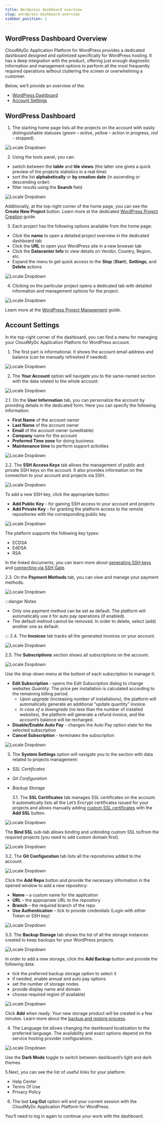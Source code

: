 ```yaml
---
title: Wordpress dashboard overview
slug: wordpress-dashboard-overview
sidebar_position: 1
---
```


## WordPress Dashboard Overview

CloudMyDc Application Platform for WordPress provides a dedicated dashboard designed and optimized specifically for WordPress hosting. It has a deep integration with the product, offering just enough diagnostic information and management options to perform all the most frequently required operations without cluttering the screen or overwhelming a customer.

Below, we’ll provide an overview of the:

- [WordPress Dashboard](/docs/Wordpress%20as%20a%20Service/WordPress%20Dashboard/WordPress%20Dashboard%20Overview#wordpress-dashboard)
- [Account Settings](/docs/Wordpress%20as%20a%20Service/WordPress%20Dashboard/WordPress%20Dashboard%20Overview#account-settings)

## WordPress Dashboard

1. The starting home page lists all the projects on the account with easily distinguishable statuses (_green – active_, _yellow_ – action in progress, _red_ - stopped).

<div style={{
    display:'flex',
    justifyContent: 'center',
    margin: '0 0 1rem 0'
}}>

![Locale Dropdown](./img/WordPressDashboardOverview/01-wordpress-user-dashboard.png)

</div>

2. Using the tools panel, you can:

- switch between the **table** and **tile views** (the latter one gives a quick preview of the projects statistics in a real time)
- sort the list **alphabetically** or **by creation date** (in ascending or descending order)
- filter results using the **Search** field

<div style={{
    display:'flex',
    justifyContent: 'center',
    margin: '0 0 1rem 0'
}}>

![Locale Dropdown](./img/WordPressDashboardOverview/02-dashboard-tool-panel.png)

</div>

Additionally, at the top-right corner of the home page, you can see the **Create New Project** button. Learn more at the dedicated [WordPress Project Creation](/docs/Wordpress%20as%20a%20Service/WordPress%20Dashboard/WordPress%20Project%20Installation) guide.

3. Each project has the following options available from the home page:

- Click the **name** to open a detailed project overview in the dedicated dashboard tab
- Click the **URL** to open your WordPress site in a new browser tab
- Click the **Datacenter Info** to view details on Vendor, Country, Region, etc.
- Expand the menu to get quick access to the **Stop** (**Start**), **Settings**, and **Delete** actions

<div style={{
    display:'flex',
    justifyContent: 'center',
    margin: '0 0 1rem 0'
}}>

![Locale Dropdown](./img/WordPressDashboardOverview/03-project-actions.png)

</div>

4. Clicking on the particular project opens a dedicated tab with detailed information and management options for the project.

<div style={{
    display:'flex',
    justifyContent: 'center',
    margin: '0 0 1rem 0'
}}>

![Locale Dropdown](./img/WordPressDashboardOverview/04-project-management.png)

</div>

Learn more at the [WordPress Project Management](/docs/Wordpress%20as%20a%20Service/WordPress%20Dashboard/WordPress%20Project%20Management) guide.

## Account Settings

In the top-right corner of the dashboard, you can find a menu for managing your CloudMyDc Application Platform for WordPress account.

1. The first part is informational. It shows the account email address and balance (can be manually refreshed if needed).

<div style={{
    display:'flex',
    justifyContent: 'center',
    margin: '0 0 1rem 0'
}}>

![Locale Dropdown](./img/WordPressDashboardOverview/05-user-account-settings.png)

</div>

2. The **Your Account** option will navigate you to the same-named section with the data related to the whole account:

<div style={{
    display:'flex',
    justifyContent: 'center',
    margin: '0 0 1rem 0'
}}>

![Locale Dropdown](./img/WordPressDashboardOverview/06-your-account-settings.png)

</div>

2.1. On the **User Information** tab, you can personalize the account by providing details in the dedicated form. Here you can specify the following information:

- **First Name** of the account owner
- **Last Name** of the account owner
- **Email** of the account owner (uneditable)
- **Company** name for the account
- **Preferred Time zone** for doing business
- **Maintenance time** to perform support activities

<div style={{
    display:'flex',
    justifyContent: 'center',
    margin: '0 0 1rem 0'
}}>

![Locale Dropdown](./img/WordPressDashboardOverview/07-account-user-information.png)

</div>

2.2. The **SSH Access Keys** tab allows the management of public and private SSH keys on the account. It also provides information on the connection to your account and projects via SSH.

<div style={{
    display:'flex',
    justifyContent: 'center',
    margin: '0 0 1rem 0'
}}>

![Locale Dropdown](./img/WordPressDashboardOverview/08-account-ssh-keys.png)

</div>

To add a new SSH key, click the appropriate button:

- **Add Public Key** - for gaining SSH access to your account and projects
- **Add Private Key** - for granting the platform access to the remote repositories with the corresponding public key

<div style={{
    display:'flex',
    justifyContent: 'center',
    margin: '0 0 1rem 0'
}}>

![Locale Dropdown](./img/WordPressDashboardOverview/09-add-ssh-key.png)

</div>

The platform supports the following key types:

- ECDSA
- EdDSA
- RSA

In the linked documents, you can learn more about [generating SSH keys](http://localhost:3000/docs/deployment-tools/ssh/generate-ssh-key) and [connecting via SSH Gate](/docs/deployment-tools/ssh/ssh-access/ssh-gate).

2.3. On the **Payment Methods** tab, you can view and manage your payment methods.

<div style={{
    display:'flex',
    justifyContent: 'center',
    margin: '0 0 1rem 0'
}}>

![Locale Dropdown](./img/WordPressDashboardOverview/10-add-payment-method.png)

</div>

:::danger Notes

- Only one payment method can be set as default. The platform will automatically use it for auto pay operations (if enabled).
- The default method cannot be removed. In order to delete, select (add) another one as default.

:::
2.4. The **Invoices** tab tracks all the generated invoices on your account.

<div style={{
    display:'flex',
    justifyContent: 'center',
    margin: '0 0 1rem 0'
}}>

![Locale Dropdown](./img/WordPressDashboardOverview/11-account-invoices.png)

</div>

2.5. The **Subscriptions** section shows all subscriptions on the account.

<div style={{
    display:'flex',
    justifyContent: 'center',
    margin: '0 0 1rem 0'
}}>

![Locale Dropdown](./img/WordPressDashboardOverview/12-account-subscriptions.png)

</div>

Use the drop-down menu at the bottom of each subscription to manage it:

- **Edit Subscription** - opens the Edit Subscription dialog to change websites _Quantity_. The price per installation is calculated according to the remaining billing period.
  - _Upon upgrade_ (increasing number of installations), the platform will automatically generate an additional “update quantity” invoice.
  - _In case of a downgrade_ (no less than the number of installed websites), the platform will generate a refund invoice, and the account’s balance will be recharged.
- **Disable/Enable Auto Pay** - changes the Auto Pay option state for the selected subscription
- **Cancel Subscription** - terminates the subscription

<div style={{
    display:'flex',
    justifyContent: 'center',
    margin: '0 0 1rem 0'
}}>

![Locale Dropdown](./img/WordPressDashboardOverview/13-edit-subscription.png)

</div>

3. The **System Settings** option will navigate you to the section with data related to projects management:

- _SSL Certificates_
- _Git Configuration_
- _Backup Storage_

  3.1. The **SSL Certificates** tab manages SSL certificates on the account. It automatically lists all the Let’s Encrypt certificates issued for your projects and allows manually adding [custom SSL certificates](/docs/application-setting/ssl/custom-ssl) with the **Add SSL** button.

<div style={{
    display:'flex',
    justifyContent: 'center',
    margin: '0 0 1rem 0'
}}>

![Locale Dropdown](./img/WordPressDashboardOverview/14-settings-ssl-certificates.png)

</div>

The **Bind SSL** sub-tab allows binding and unbinding custom SSL to/from the required projects (you need to add custom domain first).

<div style={{
    display:'flex',
    justifyContent: 'center',
    margin: '0 0 1rem 0'
}}>

![Locale Dropdown](./img/WordPressDashboardOverview/15-bind-ssl-certificate.png)

</div>

3.2. The **Git Configuration** tab lists all the repositories added to the account.

<div style={{
    display:'flex',
    justifyContent: 'center',
    margin: '0 0 1rem 0'
}}>

![Locale Dropdown](./img/WordPressDashboardOverview/16-settings-git-configuration.png)

</div>

Click the **Add Repo** button and provide the necessary information in the opened window to add a new repository:

- **Name** – a custom name for the application
- **URL** – the appropriate URL to the repository
- **Branch** – the required branch of the repo
- **Use Authentication** – tick to provide credentials (Login with either Token or SSH key)

<div style={{
    display:'flex',
    justifyContent: 'center',
    margin: '0 0 1rem 0'
}}>

![Locale Dropdown](./img/WordPressDashboardOverview/17-add-git-repository.png)

</div>

3.3. The **Backup Storage** tab shows the list of all the storage instances created to keep backups for your WordPress projects.

<div style={{
    display:'flex',
    justifyContent: 'center',
    margin: '0 0 1rem 0'
}}>

![Locale Dropdown](./img/WordPressDashboardOverview/18-settings-backup-storage.png)

</div>

In order to add a new storage, click the **Add Backup** button and provide the following data:

- tick the preferred backup storage option to select it
- if needed, enable annual and auto pay options
- set the number of storage nodes
- provide display name and domain
- choose required region (if available)

<div style={{
    display:'flex',
    justifyContent: 'center',
    margin: '0 0 1rem 0'
}}>

![Locale Dropdown](./img/WordPressDashboardOverview/19-add-backup-storage.png)

</div>

Click **Add** when ready. Your new storage product will be created in a few minutes. Learn more about the [backup and restore process](/docs/Wordpress%20as%20a%20Service/WordPress%20Backups).

4. The Language list allows changing the dashboard localization to the preferred language. The availability and exact options depend on the service hosting provider configurations.

<div style={{
    display:'flex',
    justifyContent: 'center',
    margin: '0 0 1rem 0'
}}>

![Locale Dropdown](./img/WordPressDashboardOverview/20-language-and-dark-mode.png)

</div>

Use the **Dark Mode** toggle to switch between dashboard’s light and dark themes.

5.Next, you can see the list of useful links for your platform:

- Help Center
- Terms Of Use
- Privacy Policy

6. The last **Log Out** option will end your current session with the CloudMyDc Application Platform for WordPress.

You’ll need to log in again to continue your work with the dashboard.

